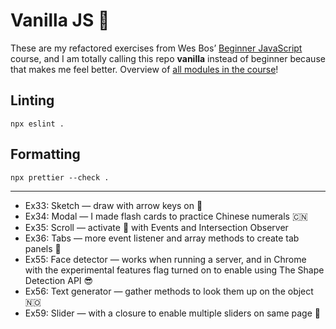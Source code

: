 # Vanilla JS 🍦

These are my refactored exercises from Wes Bos’ [Beginner JavaScript](https://beginnerjavascript.com/) course, and I am totally calling this repo **vanilla** instead of beginner because that makes me feel better. Overview of [all modules in the course](https://beginnerjavascript.com#videos)!

## Linting

```
npx eslint .
```

## Formatting

```
npx prettier --check .
```

---

- Ex33: Sketch — draw with arrow keys on <canvas> 🌈
- Ex34: Modal — I made flash cards to practice Chinese numerals 🇨🇳
- Ex35: Scroll — activate 🧁 with Events and Intersection Observer
- Ex36: Tabs — more event listener and array methods to create tab panels 🍋
- Ex55: Face detector — works when running a server, and in Chrome with the experimental features flag turned on to enable using The Shape Detection API 😎
- Ex56: Text generator — gather methods to look them up on the object 🇳🇴
- Ex59: Slider — with a closure to enable multiple sliders on same page 🍪
